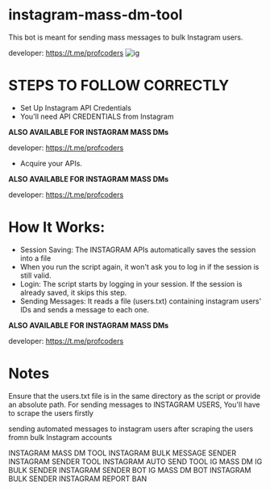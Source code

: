 # instagram-mass-dm-tool
This bot is meant for sending mass messages to bulk Instagram users. 

developer: https://t.me/profcoders
![ig](https://github.com/user-attachments/assets/b183d66e-98fc-4ebc-9127-f7f8cadceab0)


# STEPS TO FOLLOW CORRECTLY
- Set Up Instagram API Credentials
- You'll need API CREDENTIALS from Instagram
 
<b>ALSO AVAILABLE FOR INSTAGRAM MASS DMs</b>

developer: https://t.me/profcoders

- Acquire your APIs.

<b>ALSO AVAILABLE FOR INSTAGRAM MASS DMs</b>

developer: https://t.me/profcoders

# How It Works:
- Session Saving: The INSTAGRAM APIs automatically saves the session into a file 
- When you run the script again, it won't ask you to log in if the session is still valid.
- Login: The script starts by logging in your session. If the session is already saved, it skips this step.
- Sending Messages: It reads a file (users.txt) containing instagram users' IDs and sends a message to each one.

<b>ALSO AVAILABLE FOR INSTAGRAM MASS DMs</b>

developer: https://t.me/profcoders

# Notes
Ensure that the users.txt file is in the same directory as the script or provide an absolute path.
For sending messages to INSTAGRAM USERS, You'll have to scrape the users firstly

sending automated messages to instagram  users after scraping the users fromn bulk Instagram accounts

INSTAGRAM MASS DM TOOL
INSTAGRAM BULK MESSAGE SENDER
INSTAGRAM SENDER TOOL
INSTAGRAM AUTO SEND TOOL
IG MASS DM
IG BULK SENDER
INSTAGRAM SENDER BOT
IG MASS DM BOT
INSTAGRAM BULK SENDER
INSTAGRAM REPORT BAN
